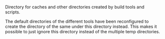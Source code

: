 Directory for caches and other directories created by build tools and scripts.

The default directories of the different tools have been reconfigured to create the directory of the same under this directory instead.
This makes it possible to just ignore this directory instead of the multiple temp directories.

